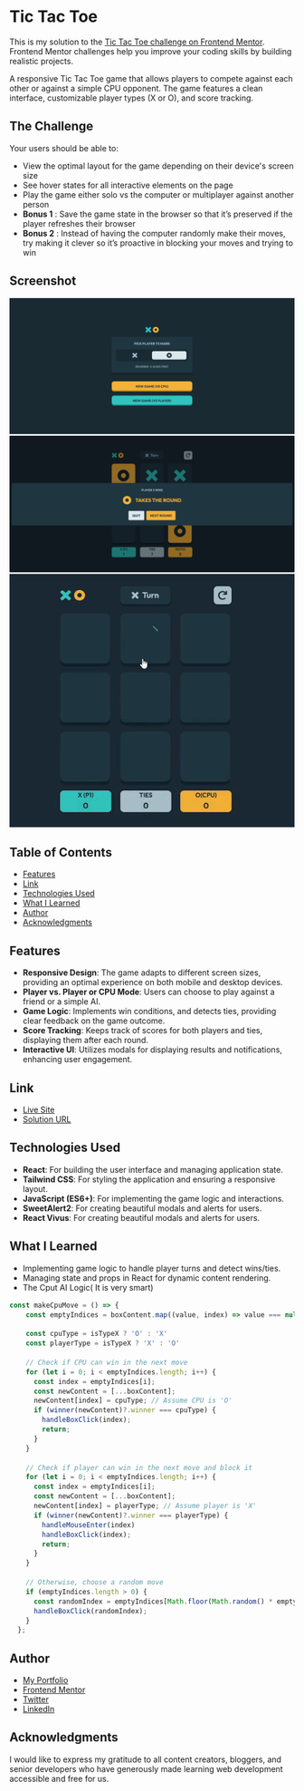 # Tic Tac Toe

This is my solution to the [Tic Tac Toe challenge on Frontend Mentor](https://www.frontendmentor.io/challenges/tic-tac-toe-game-Re7ZF_E2v). Frontend Mentor challenges help you improve your coding skills by building realistic projects.

A responsive Tic Tac Toe game that allows players to compete against each other or against a simple CPU opponent. The game features a clean interface, customizable player types (X or O), and score tracking.

## The Challenge

Your users should be able to:

* View the optimal layout for the game depending on their device's screen size
* See hover states for all interactive elements on the page
* Play the game either solo vs the computer or multiplayer against another person
* **Bonus 1** : Save the game state in the browser so that it’s preserved if the player refreshes their browser
* **Bonus 2** : Instead of having the computer randomly make their moves, try making it clever so it’s proactive in blocking your moves and trying to win

## Screenshot

![Screenshot](./src/assets/images/start-screenshot.png)
![Screenshot](./src/assets/images/board-screenshot.png)
![screenshot](./src/assets/images/film.gif)

## Table of Contents

- [Features](#features)
- [Link](#link)
- [Technologies Used](#technologies-used)
- [What I Learned](#what-i-learned)
- [Author](#author)
- [Acknowledgments](#acknowledgments)

## Features

- **Responsive Design**: The game adapts to different screen sizes, providing an optimal experience on both mobile and desktop devices.
- **Player vs. Player or CPU Mode**: Users can choose to play against a friend or a simple AI.
- **Game Logic**: Implements win conditions, and detects ties, providing clear feedback on the game outcome.
- **Score Tracking**: Keeps track of scores for both players and ties, displaying them after each round.
- **Interactive UI**: Utilizes modals for displaying results and notifications, enhancing user engagement.

## Link

* [Live Site](https://tic-tac-toe-rouge-tau.vercel.app/)
* [Solution URL](https://github.com/MahmoodHashem/Mentor-Challanges/tree/main/tic-tac-toe)

## Technologies Used

- **React**: For building the user interface and managing application state.
- **Tailwind CSS**: For styling the application and ensuring a responsive layout.
- **JavaScript (ES6+)**: For implementing the game logic and interactions.
- **SweetAlert2**: For creating beautiful modals and alerts for users.
- **React Vivus**: For creating beautiful modals and alerts for users.


## What I Learned

- Implementing game logic to handle player turns and detect wins/ties.
- Managing state and props in React for dynamic content rendering.
- The Cput AI Logic( It is very smart)

```js
const makeCpuMove = () => {
    const emptyIndices = boxContent.map((value, index) => value === null ? index : null).filter(index => index !== null);
  
    const cpuType = isTypeX ? 'O' : 'X'
    const playerType = isTypeX ? 'X' : 'O'

    // Check if CPU can win in the next move
    for (let i = 0; i < emptyIndices.length; i++) {
      const index = emptyIndices[i];
      const newContent = [...boxContent];
      newContent[index] = cpuType; // Assume CPU is 'O'
      if (winner(newContent)?.winner === cpuType) {
        handleBoxClick(index);
        return;
      }
    }
  
    // Check if player can win in the next move and block it
    for (let i = 0; i < emptyIndices.length; i++) {
      const index = emptyIndices[i];
      const newContent = [...boxContent];
      newContent[index] = playerType; // Assume player is 'X'
      if (winner(newContent)?.winner === playerType) {
        handleMouseEnter(index)
        handleBoxClick(index);
        return;
      }
    }
  
    // Otherwise, choose a random move
    if (emptyIndices.length > 0) {
      const randomIndex = emptyIndices[Math.floor(Math.random() * emptyIndices.length)];
      handleBoxClick(randomIndex);
    }
  };
```

## Author

- [My Portfolio](https://main--mahmood-hashemi.netlify.app/)
- [Frontend Mentor](https://www.frontendmentor.io/profile/MahmoodHasheme/yourusername)
- [Twitter](https://twitter.com/Mahmood18999963)
- [LinkedIn](https://www.linkedin.com/in/shah-mahmood-hashemi-55172a276/)

## Acknowledgments

I would like to express my gratitude to all content creators, bloggers, and senior developers who have generously made learning web development accessible and free for us.
